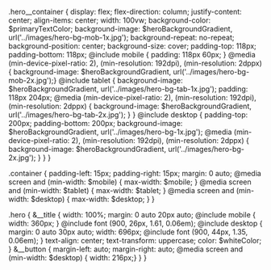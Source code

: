 .hero__container {
    display: flex;
    flex-direction: column;
    justify-content: center;
    align-items: center;
    width: 100vw;
    background-color: $primaryTextColor;
    background-image: $heroBackgroundGradient,
        url('../images/hero-bg-mob-1x.jpg');
    background-repeat: no-repeat;
    background-position: center;
    background-size: cover;
    padding-top: 118px;
    padding-bottom: 118px;
    @include mobile {
    padding: 118px 60px;
    }
    @media (min-device-pixel-ratio: 2),
        (min-resolution: 192dpi),
        (min-resolution: 2dppx) {
        background-image: $heroBackgroundGradient,
            url('../images/hero-bg-mob-2x.jpg');}
    @include tablet {
        background-image: $heroBackgroundGradient,
            url('../images/hero-bg-tab-1x.jpg');
        padding: 118px 204px;
        @media (min-device-pixel-ratio: 2),
        (min-resolution: 192dpi),
        (min-resolution: 2dppx) {
            background-image: $heroBackgroundGradient,
                url('../images/hero-bg-tab-2x.jpg');
        }
    }
    @include desktop {
        padding-top: 200px;
        padding-bottom: 200px;
        background-image: $heroBackgroundGradient,
            url('../images/hero-bg-1x.jpg');
        @media (min-device-pixel-ratio: 2),
        (min-resolution: 192dpi),
        (min-resolution: 2dppx) {
            background-image: $heroBackgroundGradient,
                url('../images/hero-bg-2x.jpg');
        }
    }
}



.container {
    padding-left: 15px;
    padding-right: 15px;
    margin: 0 auto;
    @media screen and (min-width: $mobile) {
        max-width: $mobile;
    }
    @media screen and (min-width: $tablet) {
        max-width: $tablet;
    }
    @media screen and (min-width: $desktop) {
        max-width: $desktop;
    }
}

.hero {
    &__title {
        width: 100%;
        margin: 0 auto 20px auto;
        @include mobile {
            width: 360px;
        }
        @include font (900, 26px, 1.61, 0.06em);
        @include desktop {
            margin: 0 auto 30px auto;
            width: 696px;
            @include font (900, 44px, 1.35, 0.06em);
        }
        text-align: center;
        text-transform: uppercase;
        color: $whiteColor;
    }
        &__button {
        margin-left: auto;
        margin-right: auto;
        @media screen and (min-width: $desktop) {
        width: 216px;}
    }
}